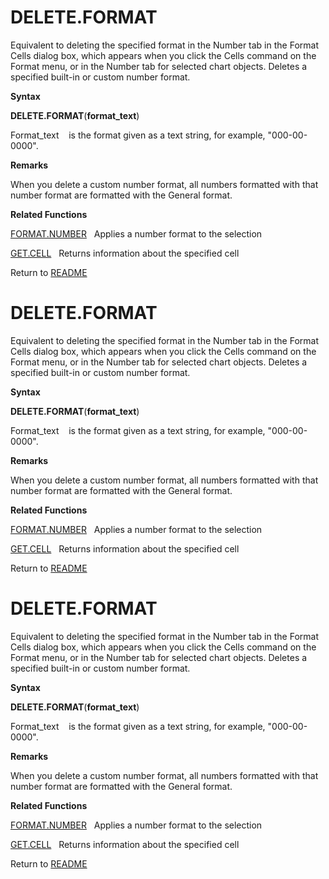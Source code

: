 # DELETE.FORMAT

Equivalent to deleting the specified format in the Number tab in the
Format Cells dialog box, which appears when you click the Cells command
on the Format menu, or in the Number tab for selected chart objects.
Deletes a specified built-in or custom number format.

**Syntax**

**DELETE.FORMAT**(**format\_text**)

Format\_text&nbsp;&nbsp;&nbsp;&nbsp;is the format given as a text
string, for example, "000-00-0000".

**Remarks**

When you delete a custom number format, all numbers formatted with that
number format are formatted with the General format.

**Related Functions**

[FORMAT.NUMBER](FORMAT.NUMBER.md)&nbsp;&nbsp;&nbsp;Applies a number format to the selection

[GET.CELL](GET.CELL.md)&nbsp;&nbsp;&nbsp;Returns information about the specified cell



Return to [README](README.md#D)

# DELETE.FORMAT

Equivalent to deleting the specified format in the Number tab in the
Format Cells dialog box, which appears when you click the Cells command
on the Format menu, or in the Number tab for selected chart objects.
Deletes a specified built-in or custom number format.

**Syntax**

**DELETE.FORMAT**(**format\_text**)

Format\_text&nbsp;&nbsp;&nbsp;&nbsp;is the format given as a text
string, for example, "000-00-0000".

**Remarks**

When you delete a custom number format, all numbers formatted with that
number format are formatted with the General format.

**Related Functions**

[FORMAT.NUMBER](FORMAT.NUMBER.md)&nbsp;&nbsp;&nbsp;Applies a number format to the selection

[GET.CELL](GET.CELL.md)&nbsp;&nbsp;&nbsp;Returns information about the specified cell



Return to [README](README.md#D)

# DELETE.FORMAT

Equivalent to deleting the specified format in the Number tab in the
Format Cells dialog box, which appears when you click the Cells command
on the Format menu, or in the Number tab for selected chart objects.
Deletes a specified built-in or custom number format.

**Syntax**

**DELETE.FORMAT**(**format\_text**)

Format\_text&nbsp;&nbsp;&nbsp;&nbsp;is the format given as a text
string, for example, "000-00-0000".

**Remarks**

When you delete a custom number format, all numbers formatted with that
number format are formatted with the General format.

**Related Functions**

[FORMAT.NUMBER](FORMAT.NUMBER.md)&nbsp;&nbsp;&nbsp;Applies a number format to the selection

[GET.CELL](GET.CELL.md)&nbsp;&nbsp;&nbsp;Returns information about the specified cell



Return to [README](README.md#D)

